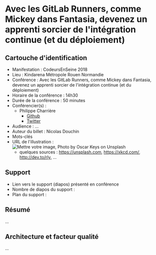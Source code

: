 # Avec les GitLab Runners, comme Mickey dans Fantasia, devenez un apprenti sorcier de l'intégration continue (et du déploiement) 

## Cartouche d'identification

 - Manifestation : CodeursEnSeine 2018
 - Lieu : Kindarena Métropole Rouen Normandie
 - Conférence : Avec les GitLab Runners, comme Mickey dans Fantasia, devenez un apprenti sorcier de l'intégration continue (et du déploiement) 
 - Horaire de la conférence : 14h30
 - Durée de la conférence : 50 minutes
 - Conférencier(s) :
   - Philippe Charrière
     - [Github](https://github.com/k33g)
     - [Twitter](https://twitter.com/k33g_org)
 - Audience : ...
 - Auteur du billet : Nicolas Douchin
 - Mots-clés
 - URL de l'illustration : ![Mettre votre image, Photo by Oscar Keys on Unsplash](oscar-keys-58399-unsplash.jpg)
   - quelques sources : https://unsplash.com, https://xkcd.com/, http://dev.to/rly, ...

## Support
 - Lien vers le support (diapos) présenté en conférence
 - Nombre de diapos du support :
 - Plan du support :

## Résumé
...

## Architecture et facteur qualité
...
